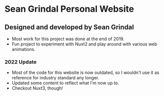 # Sean Grindal Personal Website

## Designed and developed by Sean Grindal

- Most work for this project was done at the end of 2019.
- Fun project to experiment with Nuxt2 and play around with various web animations.

### 2022 Update

- Most of the code for this website is now outdated, so I wouldn't use it as reference for industry standard any longer.
- Updated some content to reflect what I'm now up to.
- Checkout Nuxt3, though!
